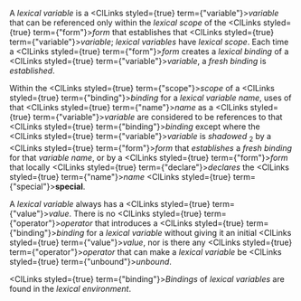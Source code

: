  



A *lexical variable* is a <ClLinks styled={true} term={"variable"}><i>variable</i></ClLinks> that can be referenced only within the *lexical scope* of the <ClLinks styled={true} term={"form"}><i>form</i></ClLinks> that establishes that <ClLinks styled={true} term={"variable"}><i>variable</i></ClLinks>; *lexical variables* have *lexical scope*. Each time a <ClLinks styled={true} term={"form"}><i>form</i></ClLinks> creates a *lexical binding* of a <ClLinks styled={true} term={"variable"}><i>variable</i></ClLinks>, a *fresh binding* is *established*. 



Within the <ClLinks styled={true} term={"scope"}><i>scope</i></ClLinks> of a <ClLinks styled={true} term={"binding"}><i>binding</i></ClLinks> for a *lexical variable name*, uses of that <ClLinks styled={true} term={"name"}><i>name</i></ClLinks> as a <ClLinks styled={true} term={"variable"}><i>variable</i></ClLinks> are considered to be references to that <ClLinks styled={true} term={"binding"}><i>binding</i></ClLinks> except where the <ClLinks styled={true} term={"variable"}><i>variable</i></ClLinks> is *shadowed* <sub>2</sub> by a <ClLinks styled={true} term={"form"}><i>form</i></ClLinks> that *establishes* a *fresh binding* for that *variable name*, or by a <ClLinks styled={true} term={"form"}><i>form</i></ClLinks> that locally <ClLinks styled={true} term={"declare"}><i>declares</i></ClLinks> the <ClLinks styled={true} term={"name"}><i>name</i></ClLinks> <ClLinks styled={true} term={"special"}><b>special</b></ClLinks>. 



A *lexical variable* always has a <ClLinks styled={true} term={"value"}><i>value</i></ClLinks>. There is no <ClLinks styled={true} term={"operator"}><i>operator</i></ClLinks> that introduces a <ClLinks styled={true} term={"binding"}><i>binding</i></ClLinks> for a *lexical variable* without giving it an initial <ClLinks styled={true} term={"value"}><i>value</i></ClLinks>, nor is there any <ClLinks styled={true} term={"operator"}><i>operator</i></ClLinks> that can make a *lexical variable* be <ClLinks styled={true} term={"unbound"}><i>unbound</i></ClLinks>. 



<ClLinks styled={true} term={"binding"}><i>Bindings</i></ClLinks> of *lexical variables* are found in the *lexical environment*. 



